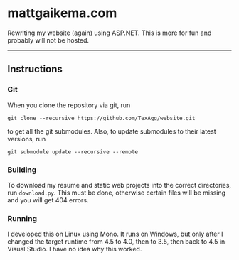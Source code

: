 ﻿# mattgaikema.com

Rewriting my website (again) using ASP.NET.
This is more for fun and probably will not be hosted.

---

## Instructions

### Git
When you clone the repository via git,
run
```
git clone --recursive https://github.com/TexAgg/website.git
```
to get all the git submodules.
Also, to update submodules to their latest versions, run
```
git submodule update --recursive --remote
```

### Building
To download my resume and static web projects into the correct directories,
run `download.py`.
This must be done,
otherwise certain files will be missing and you will get 404 errors.

### Running
I developed this on Linux using Mono.
It runs on Windows, but only after I changed the target runtime from 4.5 to 4.0, then to 3.5, then back to 4.5 in Visual Studio.
I have no idea why this worked.